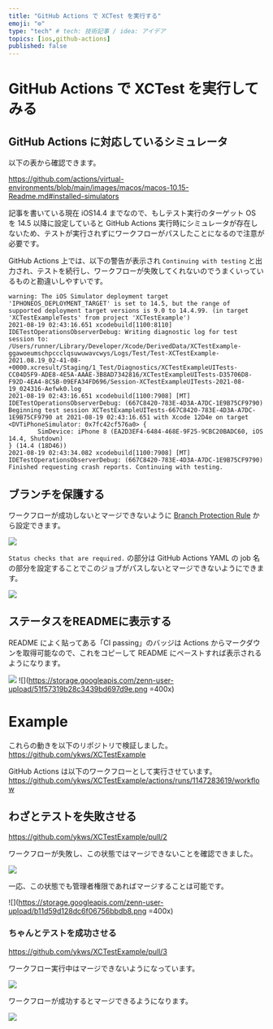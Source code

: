 ```yaml
---
title: "GitHub Actions で XCTest を実行する"
emoji: "⚙️"
type: "tech" # tech: 技術記事 / idea: アイデア
topics: [ios,github-actions]
published: false
---
```


# GitHub Actions で XCTest を実行してみる

## GitHub Actions に対応しているシミュレータ

以下の表から確認できます。

https://github.com/actions/virtual-environments/blob/main/images/macos/macos-10.15-Readme.md#installed-simulators

記事を書いている現在 iOS14.4 までなので、もしテスト実行のターゲット OS を 14.5 以降に設定していると GitHub Actions 実行時にシミュレータが存在しないため、テストが実行されずにワークフローがパスしたことになるので注意が必要です。

GitHub Actions 上では、以下の警告が表示され `Continuing with testing` と出力され、テストを続行し、ワークフローが失敗してくれないのでうまくいっているものと勘違いしやすいです。

```
warning: The iOS Simulator deployment target 'IPHONEOS_DEPLOYMENT_TARGET' is set to 14.5, but the range of supported deployment target versions is 9.0 to 14.4.99. (in target 'XCTestExampleTests' from project 'XCTestExample')
2021-08-19 02:43:16.651 xcodebuild[1100:8110]  IDETestOperationsObserverDebug: Writing diagnostic log for test session to:
/Users/runner/Library/Developer/Xcode/DerivedData/XCTestExample-ggawoeumschpccclqsuwuwavcwys/Logs/Test/Test-XCTestExample-2021.08.19_02-41-08-+0000.xcresult/Staging/1_Test/Diagnostics/XCTestExampleUITests-CC04D5F9-ADE8-4E5A-AAAE-3B8AD7342816/XCTestExampleUITests-D35706D8-F92D-4EA4-8C5B-09EFA34FD696/Session-XCTestExampleUITests-2021-08-19_024316-Aefwk0.log
2021-08-19 02:43:16.651 xcodebuild[1100:7908] [MT] IDETestOperationsObserverDebug: (667C8420-783E-4D3A-A7DC-1E9B75CF9790) Beginning test session XCTestExampleUITests-667C8420-783E-4D3A-A7DC-1E9B75CF9790 at 2021-08-19 02:43:16.651 with Xcode 12D4e on target <DVTiPhoneSimulator: 0x7fc42cf576a0> {
		SimDevice: iPhone 8 (EA2D3EF4-6484-468E-9F25-9CBC20BADC60, iOS 14.4, Shutdown)
} (14.4 (18D46))
2021-08-19 02:43:34.082 xcodebuild[1100:7908] [MT] IDETestOperationsObserverDebug: (667C8420-783E-4D3A-A7DC-1E9B75CF9790) Finished requesting crash reports. Continuing with testing.
```

## ブランチを保護する
ワークフローが成功しないとマージできないように [Branch Protection Rule](https://docs.github.com/en/github/administering-a-repository/defining-the-mergeability-of-pull-requests/managing-a-branch-protection-rule) から設定できます。

![](https://storage.googleapis.com/zenn-user-upload/2e4fcf22070386d8a3d441b0.png)

`Status checks that are required.` の部分は GitHub Actions YAML の job 名の部分を設定することでこのジョブがパスしないとマージできないようにできます。

![](https://storage.googleapis.com/zenn-user-upload/65bb6352e8aec3d4ab934a5b.png)

## ステータスをREADMEに表示する
README によく貼ってある「CI passing」のバッジは Actions からマークダウンを取得可能なので、これをコピーして README にペーストすれば表示されるようになります。

![](https://storage.googleapis.com/zenn-user-upload/af0d9820becc3b072aa17e79.png)
![](https://storage.googleapis.com/zenn-user-upload/51f57319b28c3439bd697d9e.png =400x)

# Example
これらの動きを以下のリポジトリで検証しました。
https://github.com/ykws/XCTestExample

GitHub Actions は以下のワークフローとして実行させています。
https://github.com/ykws/XCTestExample/actions/runs/1147283619/workflow

## わざとテストを失敗させる
https://github.com/ykws/XCTestExample/pull/2

ワークフローが失敗し、この状態ではマージできないことを確認できました。

![](https://storage.googleapis.com/zenn-user-upload/b96f52549942c68b32a9400c.png)

一応、この状態でも管理者権限であればマージすることは可能です。

![](https://storage.googleapis.com/zenn-user-upload/b11d59d128dc6f06756bbdb8.png =400x)

### ちゃんとテストを成功させる
https://github.com/ykws/XCTestExample/pull/3

ワークフロー実行中はマージできないようになっています。

![](https://storage.googleapis.com/zenn-user-upload/4ab26d15513e353e8d915c6e.png)

ワークフローが成功するとマージできるようになります。

![](https://storage.googleapis.com/zenn-user-upload/2fffb5f49c26227309578928.png)

